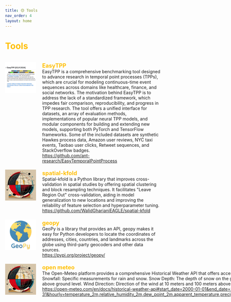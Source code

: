 ```yaml
---
title: 🟡 Tools
nav_order: 4
layout: home
---
```


<h1 style="color:rgb(255, 191, 0);">Tools</h1>
<br>

<div style="max-width: 100%;">
  <!-- START -->
<div style="display: flex; justify-content: space-between; align-items: stretch; margin-bottom: 20px;">
    <div style="display: flex; align-items: stretch;">
      <img src="/assets/images/thumb/EasyTPP.jpg" alt="Logo" style="width: 100px; height: 100px; margin-right: 20px;">
      <div style="flex-grow: 1; display: flex; flex-direction: column; justify-content: space-between;">
        <p style="margin: 0; color: rgb(255, 191, 0); font-size: 1.3em; font-weight: bold;">EasyTPP</p>
        <p style="margin: 0;">EasyTPP is a comprehensive benchmarking tool designed to advance research in temporal point processes (TPPs), which are crucial for modeling continuous-time event sequences across domains like healthcare, finance, and social networks. The motivation behind EasyTPP is to address the lack of a standardized framework, which impedes fair comparison, reproducibility, and progress in TPP research. The tool offers a unified interface for datasets, an array of evaluation methods, implementations of popular neural TPP models, and modular components for building and extending new models, supporting both PyTorch and TensorFlow frameworks. Some of the included datasets are synthetic Hawkes process data, Amazon user reviews, NYC taxi events, Taobao user clicks, Retweet sequences, and StackOverflow badges.</p>
        <p style="margin: 0;"><a href="https://github.com/ant-research/EasyTemporalPointProcess"><i class="fa-regular fa-file-pdf"></i>https://github.com/ant-research/EasyTemporalPointProcess</a> </p>
      </div>
    </div>
    <!-- <div style="color: lightgray; align-self: flex-start; margin-left: 10px; white-space: nowrap; font-size: 200%;">2022</div>  -->
  </div>

<div style="display: flex; justify-content: space-between; align-items: stretch; margin-bottom: 20px;">
    <div style="display: flex; align-items: stretch;">
      <img src="/assets/images/thumb/spatial-kfold.jpg" alt="Logo" style="width: 100px; height: 100px; margin-right: 20px;">
      <div style="flex-grow: 1; display: flex; flex-direction: column; justify-content: space-between;">
        <p style="margin: 0; color: rgb(255, 191, 0); font-size: 1.3em; font-weight: bold;">spatial-kfold</p>
        <p style="margin: 0;">Spatial-kfold is a Python library that improves cross-validation in spatial studies by offering spatial clustering and block resampling techniques. It facilitates "Leave Region Out" cross-validation, aiding in model generalization to new locations and improving the reliability of feature selection and hyperparameter tuning.</p>
        <p style="margin: 0;"><a href="https://github.com/WalidGharianiEAGLE/spatial-kfold"><i class="fa-regular fa-file-pdf"></i>https://github.com/WalidGharianiEAGLE/spatial-kfold</a> </p>
      </div>
    </div>
    <!-- <div style="color: lightgray; align-self: flex-start; margin-left: 10px; white-space: nowrap; font-size: 200%;">2022</div>  -->
  </div>

<div style="display: flex; justify-content: space-between; align-items: stretch; margin-bottom: 20px;">
    <div style="display: flex; align-items: stretch;">
      <img src="/assets/images/thumb/geopy.jpg" alt="Logo" style="width: 100px; height: 100px; margin-right: 20px;">
      <div style="flex-grow: 1; display: flex; flex-direction: column; justify-content: space-between;">
        <p style="margin: 0; color: rgb(255, 191, 0); font-size: 1.3em; font-weight: bold;">geopy</p>
        <p style="margin: 0;">GeoPy is a library that provides an API, geopy makes it easy for Python developers to locate the coordinates of addresses, cities, countries, and landmarks across the globe using third-party geocoders and other data sources.</p>
        <p style="margin: 0;"><a href="https://pypi.org/project/geopy/"><i class="fa-regular fa-file-pdf"></i>https://pypi.org/project/geopy/</a> </p>
      </div>
    </div>
    <!-- <div style="color: lightgray; align-self: flex-start; margin-left: 10px; white-space: nowrap; font-size: 200%;">2022</div>  -->
  </div>

<div style="display: flex; justify-content: space-between; align-items: stretch; margin-bottom: 20px;">
    <div style="display: flex; align-items: stretch;">
      <img src="/assets/images/thumb/default_image.jpg" alt="Logo" style="width: 100px; height: 100px; margin-right: 20px;">
      <div style="flex-grow: 1; display: flex; flex-direction: column; justify-content: space-between;">
        <p style="margin: 0; color: rgb(255, 191, 0); font-size: 1.3em; font-weight: bold;">open meteo</p>
        <p style="margin: 0;">The Open-Meteo platform provides a comprehensive Historical Weather API that offers access to a vast amount of meteorological data. Here are some key aspects of the data they provide: Temperature: Data on air temperature at 2 meters above ground level. Relative Humidity: Information on the amount of moisture in the air at 2 meters above ground level. Dew Point: The temperature at which air becomes saturated with moisture. Apparent Temperature: How hot or cold it feels to humans, considering humidity and wind speed. Precipitation: Data on total precipitation, including rain and snow. Rain and Snowfall: Specific measurements for rain and snow. Snow Depth: The depth of snow on the ground. Weather Code: Codes representing different weather conditions. Pressure: Atmospheric pressure at sea level and surface level. Cloud Cover: Information on total cloud cover and its distribution across low, mid, and high levels. Evapotranspiration: Reference evapotranspiration (ET₀) values. Vapour Pressure Deficit: The difference between the amount of moisture in the air and how much moisture the air can hold when it is saturated. Wind Speed: Wind speed measurements at 10 meters and 100 meters above ground level. Wind Direction: Direction of the wind at 10 meters and 100 meters above ground level. Wind Gusts: Maximum wind speed recorded over a short period. Soil Temperature: Temperature measurements at various soil depths (0-7 cm, 7-28 cm, 28-100 cm, 100-255 cm). Soil Moisture: Moisture content at various soil depths (0-7 cm, 7-28 cm, 28-100 cm, 100-255 cm). The API provides data from 2000 to 2009 and offers hourly updates for various weather variables. It's a valuable resource for researchers, developers, and anyone interested in historical weather data.</p>
        <p style="margin: 0;"><a href="https://open-meteo.com/en/docs/historical-weather-api#start_date=2000-01-01&end_date=2009-12-31&hourly=temperature_2m,relative_humidity_2m,dew_point_2m,apparent_temperature,precipitation,rain,snowfall,snow_depth,weather_code,pressure_msl,surface_pressure,cloud_cover,cloud_cover_low,cloud_cover_mid,cloud_cover_high,et0_fao_evapotranspiration,vapour_pressure_deficit,wind_speed_10m,wind_speed_100m,wind_direction_10m,wind_direction_100m,wind_gusts_10m,soil_temperature_0_to_7cm,soil_temperature_7_to_28cm,soil_temperature_28_to_100cm,soil_temperature_100_to_255cm,soil_moisture_0_to_7cm,soil_moisture_7_to_28cm,soil_moisture_28_to_100cm,soil_moisture_100_to_255cm"><i class="fa-regular fa-file-pdf"></i>https://open-meteo.com/en/docs/historical-weather-api#start_date=2000-01-01&end_date=2009-12-31&hourly=temperature_2m,relative_humidity_2m,dew_point_2m,apparent_temperature,precipitation,rain,snowfall,snow_depth,weather_code,pressure_msl,surface_pressure,cloud_cover,cloud_cover_low,cloud_cover_mid,cloud_cover_high,et0_fao_evapotranspiration,vapour_pressure_deficit,wind_speed_10m,wind_speed_100m,wind_direction_10m,wind_direction_100m,wind_gusts_10m,soil_temperature_0_to_7cm,soil_temperature_7_to_28cm,soil_temperature_28_to_100cm,soil_temperature_100_to_255cm,soil_moisture_0_to_7cm,soil_moisture_7_to_28cm,soil_moisture_28_to_100cm,soil_moisture_100_to_255cm</a> </p>
      </div>
    </div>
    <!-- <div style="color: lightgray; align-self: flex-start; margin-left: 10px; white-space: nowrap; font-size: 200%;">2022</div>  -->
  </div>
<!-- STOP -->
</div>
